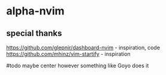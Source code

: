 # alpha-nvim

## special thanks
https://github.com/glepnir/dashboard-nvim - inspiration, code
https://github.com/mhinz/vim-startify     - inspiration

#todo
maybe center however something like Goyo does it
